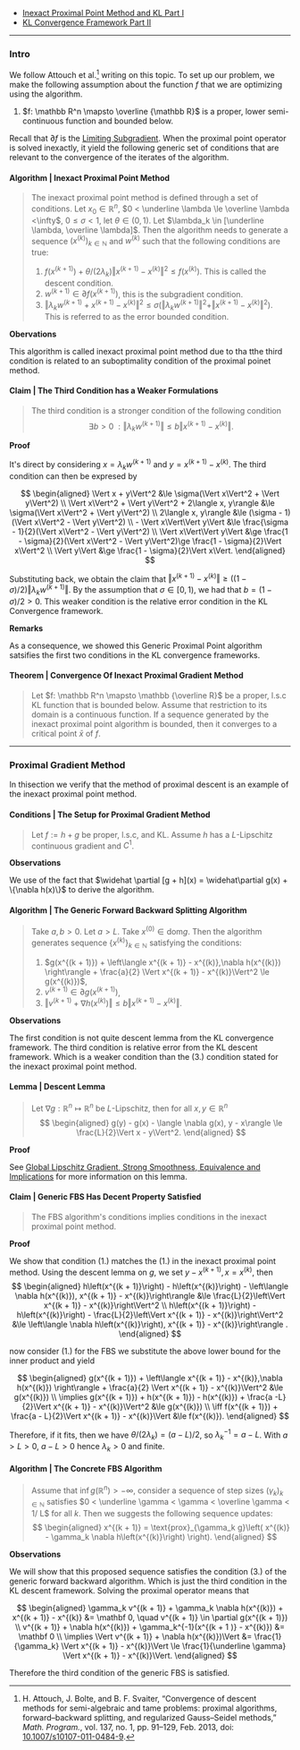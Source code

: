 - [Inexact Proximal Point Method and KL Part I](Inexact%20Proximal%20Point%20Method%20and%20KL%20Part%20I.md)
- [KL Convergence Framework Part II](KL%20Convergence%20Framework%20Part%20II.md)

---
### **Intro**

We follow Attouch et al.[^1] writing on this topic. 
To set up our problem, we make the following assumption about the function $f$ that we are optimizing using the algorithm. 
1. $f: \mathbb R^n \mapsto \overline {\mathbb R}$ is a proper, lower semi-continuous function and bounded below. 

Recall that $\partial f$ is the [Limiting Subgradient](../Non-Smooth%20Calculus/Limiting%20Subgradient.md). 
When the proximal point operator is solved inexactly, it yield the following generic set of conditions that are relevant to the convergence of the iterates of the algorithm. 

#### **Algorithm | Inexact Proximal Point Method**
> The inexact proximal point method is defined through a set of conditions. 
> Let $x_0 \in \mathbb R^n$, $0 < \underline \lambda \le \overline \lambda <\infty$, 
> $0 \le \sigma < 1$, let $\theta \in (0, 1)$. 
> Let $\lambda_k \in [\underline \lambda, \overline \lambda]$. 
> Then the algorithm needs to generate a sequence $(x^{(k)})_{k \in \mathbb N}$ and $w^{(k)}$ such that the following conditions are true: 
> 1. $f(x^{(k + 1)}) + \theta/(2\lambda_k)\Vert x^{(k + 1)} - x^{(k)}\Vert^2 \le f(x^{(k)})$. This is called the descent condition. 
> 2. $w^{(k + 1)} \in \partial f(x^{(k + 1)})$, this is the subgradient condition. 
> 3. $\Vert \lambda_k w^{(k + 1)} + x^{(k + 1)} - x^{(k)}\Vert^2 \le \sigma (\Vert \lambda_k w^{(k + 1)}\Vert^2 + \Vert x^{(k + 1)} - x^{(k)}\Vert^2)$. This is referred to as the error bounded condition. 

**Obervations**

This algorithm is called inexact proximal point method due to tha tthe third condition is related to an suboptimality condition of the proximal poinet method. 


#### **Claim | The Third Condition has a Weaker Formulations**
> The third condition is a stronger condition of the following condition 
> $$
>     \exists b > 0 \; : \Vert \lambda_kw^{(k + 1)}\Vert \le 
>     b\Vert x^{(k + 1)} - x^{(k)}\Vert. 
> $$

**Proof**

It's direct by considering $x = \lambda_k w^{(k + 1)}$ and $y = x^{(k + 1)} - x^{(k)}$. 
The third condition can then be expresed by 

$$
\begin{aligned}
    \Vert x + y\Vert^2 &\le
    \sigma(\Vert x\Vert^2 + \Vert y\Vert^2)
    \\
    \Vert x\Vert^2 + \Vert y\Vert^2 + 2\langle x, y\rangle 
    &\le 
    \sigma(\Vert x\Vert^2 + \Vert y\Vert^2)
    \\
    2\langle x, y\rangle &\le 
    (\sigma - 1)(\Vert x\Vert^2 - \Vert y\Vert^2)
    \\
    - \Vert x\Vert\Vert y\Vert &\le 
    \frac{\sigma - 1}{2}(\Vert x\Vert^2 - \Vert y\Vert^2)
    \\
    \Vert x\Vert\Vert y\Vert &\ge 
    \frac{1 - \sigma}{2}(\Vert x\Vert^2 - \Vert y\Vert^2)\ge 
    \frac{1 - \sigma}{2}\Vert x\Vert^2
    \\
    \Vert y\Vert &\ge 
    \frac{1 - \sigma}{2}\Vert x\Vert. 
\end{aligned}
$$

Substituting back, we obtain the claim that $\Vert x^{(k + 1)} - x^{(k)}\Vert \ge ((1 - \sigma)/2)\Vert \lambda_kw^{(k + 1)}\Vert$.
By the assumption that $\sigma \in [0, 1)$, we had that $b = (1 - \sigma)/2 > 0$. 
This weaker condition is the relative error condition in the KL Convergence framework. 

**Remarks**

As a consequence, we showed this Generic Proximal Point algorithm satsifies the first two conditions in the KL convergence frameworks. 


#### **Theorem | Convergence Of Inexact Proximal Gradient Method**
> Let $f: \mathbb R^n \mapsto \mathbb {\overline R}$ be a proper, l.s.c KL function that is bounded below. 
> Assume that restriction to its domain is a continuous function. 
> If a sequence generated by the inexact proximal point algorithm is bounded, then it converges to a critical point $\bar x$ of $f$. 

---
### **Proximal Gradient Method**

In thisection we verify that the method of proximal descent is an example of the inexact proximal point method. 

#### **Conditions | The Setup for Proximal Gradient Method**
> Let $f:= h + g$ be proper, l.s.c, and KL. 
> Assume $h$ has a $L$-Lipschitz continuous gradient and $C^1$. 

**Observations**

We use of the fact that $\widehat \partial [g + h](x) = \widehat\partial g(x) + \{\nabla h(x)\}$ to derive the algorithm. 



#### **Algorithm | The Generic Forward Backward Splitting Algorithm**
> Take $a, b > 0$. 
> Let $a > L$. 
> Take $x^{(0)} \in \text{dom} g$. 
> Then the algorithm generates sequence $\{x^{(k)}\}_{k \in \mathbb N}$ satisfying the conditions: 
> 1. $g(x^{(k + 1)}) + \left\langle x^{(k + 1)} - x^{(k)},\nabla h(x^{(k)}) \right\rangle + \frac{a}{2} \Vert x^{(k + 1)} - x^{(k)}\Vert^2 \le g(x^{(k)})$, 
> 2. $v^{(k + 1)} \in \partial g(x^{(k + 1)})$, 
> 3. $\Vert v^{(k + 1)} + \nabla h(x^{(k)})\Vert \le b \Vert x^{(k + 1)} - x^{(k)}\Vert$. 

**Observations**

The first condition is not quite descent lemma from the KL convergence framework. 
The third condition is relative error from the KL descent framework. 
Which is a weaker condition than the (3.) condition stated for the inexact proximal point method. 


#### **Lemma | Descent Lemma**
> Let $\nabla g: \mathbb R^n \mapsto \mathbb R^n$ be $L$-Lipschitz, then for all $x, y \in \mathbb R^n$
> $$
> \begin{aligned}
>     g(y) - g(x) - \langle \nabla g(x), y - x\rangle \le \frac{L}{2}\Vert x - y\Vert^2. 
> \end{aligned}
> $$

**Proof**

See [Global Lipschitz Gradient, Strong Smoothness, Equivalence and Implications](Global%20Lipschitz%20Gradient,%20Strong%20Smoothness,%20Equivalence%20and%20Implications.md) for more information on this lemma. 

#### **Claim | Generic FBS Has Decent Property Satisfied**
> The FBS algorithm's conditions implies conditions in the inexact proximal point method. 

**Proof**

We show that condition (1.) matches the (1.) in the inexact proximal point method. 
Using the descent lemma on $g$, we set $y - x^{(k + 1)}, x = x^{(k)}$, then 
$$
\begin{aligned}
    h\left(x^{(k + 1)}\right) - h\left(x^{(k)}\right) - 
    \left\langle \nabla h(x^{(k)}), x^{(k + 1)} - x^{(k)}\right\rangle 
    &\le 
    \frac{L}{2}\left\Vert x^{(k + 1)} - x^{(k)}\right\Vert^2
    \\
    h\left(x^{(k + 1)}\right) - h\left(x^{(k)}\right)
    -
    \frac{L}{2}\left\Vert x^{(k + 1)} - x^{(k)}\right\Vert^2
    &\le 
    \left\langle \nabla h\left(x^{(k)}\right), x^{(k + 1)} - x^{(k)}\right\rangle . 
\end{aligned}
$$

now consider (1.) for the FBS we substitute the above lower bound for the inner product and yield

$$
\begin{aligned}
    g(x^{(k + 1)}) + 
    \left\langle x^{(k + 1)} - x^{(k)},\nabla h(x^{(k)}) \right\rangle 
    + 
    \frac{a}{2} \Vert x^{(k + 1)} - x^{(k)}\Vert^2 
    &\le g(x^{(k)})
    \\
    \implies 
    g(x^{(k + 1)}) + 
    h(x^{(k + 1)}) - h(x^{(k)})
    +
    \frac{a -L}{2}\Vert x^{(k + 1)} - x^{(k)}\Vert^2
    &\le 
    g(x^{(k)})
    \\
    \iff 
    f(x^{(k + 1)}) + \frac{a - L}{2}\Vert x^{(k + 1)} - x^{(k)}\Vert 
    &\le 
    f(x^{(k)}).
\end{aligned}
$$

Therefore, if it fits, then we have $\theta/(2 \lambda_k) = (a - L)/2$, so $\lambda_k^{-1} = a - L$. 
With $a > L > 0$, $a - L > 0$ hence $\lambda_k > 0$ and finite. 

#### **Algorithm | The Concrete FBS Algorithm**
> Assume that $\inf g(\mathbb R^n) > -\infty$, consider a sequence of step sizes $(\gamma_k)_{k \in \mathbb N}$ satisfies $0 < \underline \gamma < \gamma < \overline \gamma < 1/ L$ for all $k$. 
> Then we suggests the following sequence updates: 
> $$
> \begin{aligned}
>     x^{(k + 1)} = \text{prox}_{\gamma_k g}\left(
>         x^{(k)} - \gamma_k \nabla h\left(x^{(k)}\right)
>     \right). 
> \end{aligned}
> $$

**Observations**

We will show that this proposed sequence satisfies the condition (3.) of the generic forward backward algorithm. 
Which is just the third condition in the KL descent framework. 
Solving the proximal operator means that 

$$
\begin{aligned}
    \gamma_k v^{(k + 1)} + \gamma_k \nabla h(x^{(k)}) + 
    x^{(k + 1)} - x^{(k)} &= \mathbf 0, \quad v^{(k + 1)} \in \partial g(x^{(k + 1)})
    \\
    v^{(k + 1)} + \nabla h(x^{(k)}) + \gamma_k^{-1}(x^{(k + 1 )} - x^{(k)}) &= \mathbf 0
    \\
    \implies 
    \Vert v^{(k + 1)} + \nabla h(x^{(k)})\Vert 
    &= 
    \frac{1}{\gamma_k} \Vert x^{(k + 1)} - x^{(k)}\Vert \le 
    \frac{1}{\underline \gamma} \Vert x^{(k + 1)} - x^{(k)}\Vert. 
\end{aligned}
$$

Therefore the third condition of the generic FBS is satisfied. 









[^1]:H. Attouch, J. Bolte, and B. F. Svaiter, “Convergence of descent methods for semi-algebraic and tame problems: proximal algorithms, forward–backward splitting, and regularized Gauss–Seidel methods,” _Math. Program._, vol. 137, no. 1, pp. 91–129, Feb. 2013, doi: [10.1007/s10107-011-0484-9](https://doi.org/10.1007/s10107-011-0484-9).